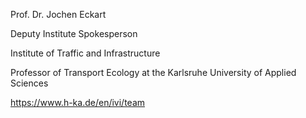 Prof. Dr. Jochen Eckart

Deputy Institute Spokesperson

Institute of Traffic and Infrastructure

Professor of Transport Ecology at the Karlsruhe University of Applied Sciences

https://www.h-ka.de/en/ivi/team
